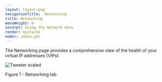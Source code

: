 ```yaml
---
layout: layout.pug
navigationTitle:  Networking
title: Networking
menuWeight: 6
excerpt: Using the Network menu
render: mustache
model: /data.yml
---
```


The Networking page provides a comprehensive view of the health of your virtual IP addresses (VIPs).

![Tweeter scaled](/1.13/img/GUI-Networking-Networks_View-1_12.png)

Figure 1 - Networking tab
